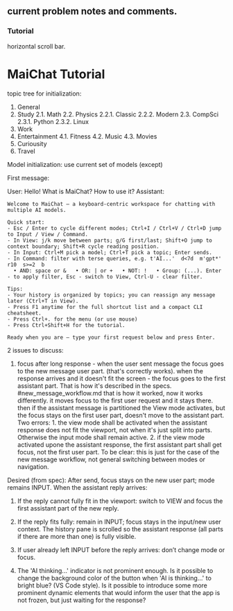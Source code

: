 ## current problem notes and comments.

### Tutorial

horizontal scroll bar.

# MaiChat Tutorial

topic tree for initialization:

1. General
2. Study
2.1. Math
2.2. Physics
2.2.1. Classic
2.2.2. Modern
2.3. CompSci
2.3.1. Python
2.3.2. Linux
3. Work
4. Entertainment
4.1. Fitness
4.2. Music
4.3. Movies
5. Curiousity
6. Travel

Model initialization:
use current set of models (except)

First message:

User: Hello! What is MaiChat? How to use it?
Assistant:
```
Welcome to MaiChat — a keyboard‑centric workspace for chatting with multiple AI models.

Quick start:
- Esc / Enter to cycle different modes; Ctrl+I / Ctrl+V / Ctrl+D jump to Input / View / Command.
- In View: j/k move between parts; g/G first/last; Shift+O jump to context boundary; Shift+R cycle reading position.
- In Input: Ctrl+M pick a model; Ctrl+T pick a topic; Enter sends.
- In Command: filter with terse queries, e.g. t'AI...'  d<7d  m'gpt*'  r10  s>=2  b
  • AND: space or &   • OR: | or +   • NOT: !   • Group: (...). Enter - to apply filter, Esc - switch to View, Ctrl-U - clear filter.

Tips:
- Your history is organized by topics; you can reassign any message later (Ctrl+T in View).
- Press F1 anytime for the full shortcut list and a compact CLI cheatsheet.
- Press Ctrl+. for the menu (or use mouse)
- Press Ctrl+Shift+H for the tutorial.

Ready when you are — type your first request below and press Enter.
```


2 issues to discuss:

1. focus after long response - when the user sent message the focus goes to the new message user part. (that's correctly works). when the response arrives and it doesn't fit the screen - the focus goes to the first assistant part. That is how it's described in the specs. #new_message_workflow.md that is how it worked, now it works differently. it moves focus to the first user request and it stays there. then if the assistant message is partitioned the View mode activates, but the focus stays on the first user part, doesn't move to the assistant part. Two errors: 1. the view mode shall be activated when the assistant response does not fit the viewport, not when it's just split into parts. Otherwise the input mode shall remain active. 2. if the view mode activated upone the assistant response, the first assistant part shall get focus, not the first user part. To be clear: this is just for the case of the new message workflow, not general switching between modes or navigation.


Desired (from spec):
After send, focus stays on the new user part; mode remains INPUT.
When the assistant reply arrives:
1. If the reply cannot fully fit in the viewport: switch to VIEW and focus the first assistant part of the new reply.
2. If the reply fits fully: remain in INPUT; focus stays in the input/new user context. The history pane is scrolled so the assistant response (all parts if there are more than one) is fully visible.
3. If user already left INPUT before the reply arrives: don’t change mode or focus.



2. The 'AI thinking...' indicator is not prominent enough. Is it possible to change the background color of the button when 'AI is thinking...' to bright blue? (VS Code style). Is it possible to introduce some more prominent dynamic elements that would inform the user that the app is not frozen, but just waiting for the response?
